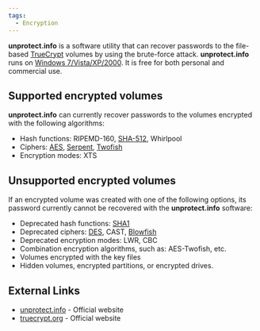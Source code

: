 ```yaml
---
tags:
  - Encryption
---
```

**unprotect.info** is a software utility that can recover passwords to
the file-based [TrueCrypt](truecrypt.md) volumes by using the
brute-force attack. **unprotect.info** runs on
[Windows 7/Vista/XP/2000](windows.md). It is free for both
personal and commercial use.

## Supported encrypted volumes

**unprotect.info** can currently recover passwords to the volumes
encrypted with the following algorithms:

- Hash functions: RIPEMD-160, [SHA-512](sha-2.md), Whirlpool
- Ciphers: [AES](aes.md), [Serpent](serpent.md),
  [Twofish](twofish.md)
- Encryption modes: XTS

## Unsupported encrypted volumes

If an encrypted volume was created with one of the following options,
its password currently cannot be recovered with the **unprotect.info**
software:

- Deprecated hash functions: [SHA1](sha-1.md)
- Deprecated ciphers: [DES](des.md), CAST, [Blowfish](blowfish.md)
- Deprecated encryption modes: LWR, CBC
- Combination encryption algorithms, such as: AES-Twofish, etc.
- Volumes encrypted with the key files
- Hidden volumes, encrypted partitions, or encrypted drives.

## External Links

- [unprotect.info](http://unprotect.info/) - Official website
- [truecrypt.org](http://www.truecrypt.org/) - Official website
